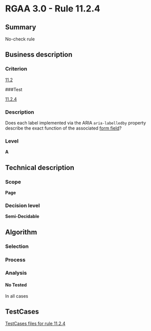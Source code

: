 # RGAA 3.0 -  Rule 11.2.4

## Summary

No-check rule

## Business description

### Criterion

[11.2](http://asqatasun.github.io/RGAA--3.0--EN/RGAA3.0_Criteria_English_version_v1.html#crit-11-2)

###Test

[11.2.4](http://asqatasun.github.io/RGAA--3.0--EN/RGAA3.0_Criteria_English_version_v1.html#test-11-2-4)

### Description
Does each label
    implemented via the ARIA <code>aria-labelledby</code> property describe the exact function of the associated <a href="http://asqatasun.github.io/RGAA--3.0--EN/RGAA3.0_Glossary_English_version_v1.html#mChpSaisie">form field</a>? 


### Level

**A**

## Technical description

### Scope

**Page**

### Decision level


**Semi-Decidable**

## Algorithm

### Selection

### Process

### Analysis

#### No Tested 

In all cases



##  TestCases 

[TestCases files for rule 11.2.4](https://gitlab.com/asqatasun/Asqatasun/-/tree/master/rules/rules-rgaa3.0/src/test/resources/testcases/rgaa30/Rgaa30Rule110204/) 


